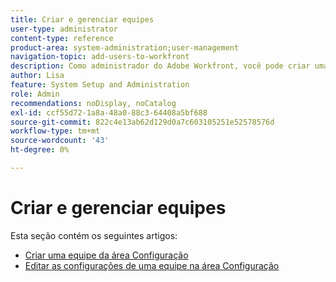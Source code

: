 ```yaml
---
title: Criar e gerenciar equipes
user-type: administrator
content-type: reference
product-area: system-administration;user-management
navigation-topic: add-users-to-workfront
description: Como administrador do Adobe Workfront, você pode criar uma equipe na área Configuração.
author: Lisa
feature: System Setup and Administration
role: Admin
recommendations: noDisplay, noCatalog
exl-id: ccf55d72-1a8a-48a0-88c3-64408a5bf688
source-git-commit: 822c4e13ab62d129d0a7c603105251e52578576d
workflow-type: tm+mt
source-wordcount: '43'
ht-degree: 0%

---
```


# Criar e gerenciar equipes

Esta seção contém os seguintes artigos:

* [Criar uma equipe da área Configuração](../../../administration-and-setup/add-users/create-and-manage-teams/create-a-team-from-setup.md)
* [Editar as configurações de uma equipe na área Configuração](../../../administration-and-setup/add-users/create-and-manage-teams/edit-team-settings-from-setup.md)
